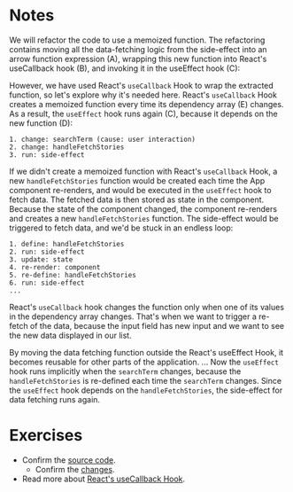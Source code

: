 # Notes

We will refactor the code to use a memoized function. The refactoring contains moving all the data-fetching logic from the side-effect into an arrow function expression (A), wrapping this new function into React's useCallback hook (B), and invoking it in the useEffect hook (C):

However, we have used React's `useCallback` Hook to wrap the extracted function, so let's explore why it's needed here. React's `useCallback` Hook creates a memoized function every time its dependency array (E) changes. As a result, the `useEffect` hook runs again (C), because it depends on the new function (D):

```
1. change: searchTerm (cause: user interaction)
2. change: handleFetchStories
3. run: side-effect
```

If we didn't create a memoized function with React's `useCallback` Hook, a new `handleFetchStories` function would be created each time the App component re-renders, and would be executed in the `useEffect` hook to fetch data. The fetched data is then stored as state in the component. Because the state of the component changed, the component re-renders and creates a new `handleFetchStories` function. The side-effect would be triggered to fetch data, and we'd be stuck in an endless loop:

```
1. define: handleFetchStories
2. run: side-effect
3. update: state
4. re-render: component
5. re-define: handleFetchStories
6. run: side-effect
...
```

React's `useCallback` hook changes the function only when one of its values in the dependency array changes. That's when we want to trigger a re-fetch of the data, because the input field has new input and we want to see the new data displayed in our list.

By moving the data fetching function outside the React's useEffect Hook, it becomes reusable for other parts of the application. ... Now the `useEffect` hook runs implicitly when the `searchTerm` changes, because the `handleFetchStories` is re-defined each time the `searchTerm` changes. Since the `useEffect` hook depends on the `handleFetchStories`, the side-effect for data fetching runs again.

# Exercises

- Confirm the [source code](https://codesandbox.io/s/github/the-road-to-learn-react/hacker-stories/tree/2021/Memoized-Handler-in-React?file=/src/App.js).
  - Confirm the [changes](https://github.com/the-road-to-learn-react/hacker-stories/compare/2021/Data-Re-Fetching-in-React...2021/Memoized-Handler-in-React).
- Read more about [React's useCallback Hook](https://www.robinwieruch.de/react-usecallback-hook/).

